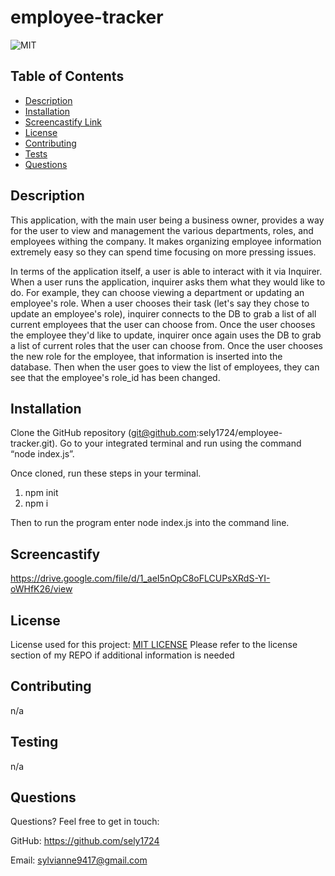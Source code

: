 # employee-tracker

![MIT](https://img.shields.io/badge/license-MIT-green)

## Table of Contents

- [Description](#description)
- [Installation](#installation)
- [Screencastify Link](#screencastify)
- [License](#license)
- [Contributing](#contributing)
- [Tests](#tests)
- [Questions](#questions)

## Description

This application, with the main user being a business owner, provides a way for the user to view and management the various departments, roles, and employees withing the company. It makes organizing employee information extremely easy so they can spend time focusing on more pressing issues.

In terms of the application itself, a user is able to interact with it via Inquirer. When a user runs the application, inquirer asks them what they would like to do. For example, they can choose viewing a department or updating an employee's role. When a user chooses their task (let's say they chose to update an employee's role), inquirer connects to the DB to grab a list of all current employees that the user can choose from. Once the user chooses the employee they'd like to update, inquirer once again uses the DB to grab a list of current roles that the user can choose from. Once the user chooses the new role for the employee, that information is inserted into the database. Then when the user goes to view the list of employees, they can see that the employee's role_id has been changed.

## Installation

Clone the GitHub repository (git@github.com:sely1724/employee-tracker.git). Go to your integrated terminal and run using the command “node index.js”.

Once cloned, run these steps in your terminal.

1. npm init
2. npm i

Then to run the program enter node index.js into the command line.

## Screencastify

https://drive.google.com/file/d/1_aeI5nOpC8oFLCUPsXRdS-YI-oWHfK26/view

## License

License used for this project: [MIT LICENSE](https://opensource.org/licenses/MIT)
Please refer to the license section of my REPO if additional information is needed

## Contributing

n/a

## Testing

n/a

## Questions

Questions? Feel free to get in touch:

GitHub: https://github.com/sely1724

Email: sylvianne9417@gmail.com
